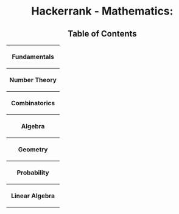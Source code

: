 <h1 align="center">Hackerrank - Mathematics:</h1>
<h2 align="center">Table of Contents</h2>
<Center><table style="width:200%">
  
  <tr>
    <th><p align="center" href="https://www.hackerrank.com/challenges/equal-stacks">Fundamentals</p></th>
  </tr>
   <tr>
    <th><p align="center" href="https://www.hackerrank.com/challenges/equal-stacks">Number Theory </p></th>
  </tr> 
  <tr>
    <th><p align="center" href="https://www.hackerrank.com/challenges/equal-stacks">Combinatorics</p></th>
  </tr>
  <tr>
    <th><p align="center" href="https://www.hackerrank.com/challenges/equal-stacks">Algebra</p></th>
  </tr>
  <tr>
    <th><p align="center" href="https://www.hackerrank.com/challenges/equal-stacks">Geometry</p></th>
  </tr>
  <tr>
    <th><p align="center" href="https://www.hackerrank.com/challenges/equal-stacks">Probability</p></th>
  </tr>
  <tr>
    <th><p align="center" href="https://www.hackerrank.com/challenges/equal-stacks">Linear Algebra</p></th>
  </tr>
 
</table>
</Center>
